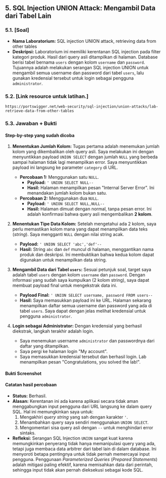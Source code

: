 ## 5. SQL Injection UNION Attack: Mengambil Data dari Tabel Lain

### 5.1. [Soal]

-   **Nama Laboratorium:** SQL injection UNION attack, retrieving data from other tables
-   **Deskripsi:** Laboratorium ini memiliki kerentanan SQL injection pada filter kategori produk. Hasil dari query asli ditampilkan di halaman. Database berisi tabel bernama `users` dengan kolom `username` dan `password`. Tujuannya adalah melakukan serangan SQL injection UNION untuk mengambil semua username dan password dari tabel `users`, lalu gunakan kredensial tersebut untuk login sebagai pengguna `administrator`.

### 5.2. [Link resource untuk latihan.]

`https://portswigger.net/web-security/sql-injection/union-attacks/lab-retrieve-data-from-other-tables`

### 5.3. Jawaban + Bukti

#### Step-by-step yang sudah dicoba

1.  **Menentukan Jumlah Kolom:** Tugas pertama adalah menemukan jumlah kolom yang dikembalikan oleh query asli. Saya melakukan ini dengan menyuntikkan payload `UNION SELECT` dengan jumlah `NULL` yang berbeda sampai halaman tidak lagi menampilkan error. Saya menyuntikkan payload ini langsung ke parameter `category` di URL.
    -   **Percobaan 1:** Menggunakan satu `NULL`.
        -   **Payload:** `' UNION SELECT NULL--`
        -   **Hasil:** Halaman menampilkan pesan "Internal Server Error". Ini menandakan jumlah kolom bukan satu.
    -   **Percobaan 2:** Menggunakan dua `NULL`.
        -   **Payload:** `' UNION SELECT NULL,NULL--`
        -   **Hasil:** Halaman dimuat dengan normal, tanpa pesan error. Ini adalah konfirmasi bahwa query asli mengembalikan **2 kolom**.

2.  **Menentukan Tipe Data Kolom:** Setelah mengetahui ada 2 kolom, saya perlu memastikan kolom mana yang dapat menampilkan data teks (*string*). Saya mengganti `NULL` dengan nilai string acak.
    -   **Payload:** `' UNION SELECT 'abc','def'--`
    -   **Hasil:** String `abc` dan `def` muncul di halaman, menggantikan nama produk dan deskripsi. Ini membuktikan bahwa kedua kolom dapat digunakan untuk menampilkan data string.

3.  **Mengambil Data dari Tabel `users`:** Sesuai petunjuk soal, target saya adalah tabel `users` dengan kolom `username` dan `password`. Dengan informasi yang sudah saya kumpulkan (2 kolom string), saya dapat membuat payload final untuk mengekstrak data ini.
    -   **Payload Final:** `' UNION SELECT username, password FROM users--`
    -   **Hasil:** Saya memasukkan payload ini ke URL. Halaman sekarang menampilkan daftar semua username dan password yang ada di tabel `users`. Saya dapat dengan jelas melihat kredensial untuk pengguna `administrator`.

4.  **Login sebagai Administrator:** Dengan kredensial yang berhasil diekstrak, langkah terakhir adalah login.
    -   Saya menemukan username `administrator` dan passwordnya dari daftar yang ditampilkan.
    -   Saya pergi ke halaman login "My account".
    -   Saya memasukkan kredensial tersebut dan berhasil login. Lab menampilkan pesan "Congratulations, you solved the lab!".

#### Bukti Screenshot


#### Catatan hasil percobaan

-   **Status:** Berhasil.
-   **Alasan:** Kerentanan ini ada karena aplikasi secara tidak aman menggabungkan input pengguna dari URL langsung ke dalam query SQL. Hal ini memungkinkan saya untuk:
    1.  Mengakhiri *query string* yang sah dengan karakter `'`.
    2.  Menambahkan query saya sendiri menggunakan `UNION SELECT`.
    3.  Mengomentari sisa query asli dengan `--` untuk menghindari error sintaks.
-   **Refleksi:** Serangan SQL Injection `UNION` sangat kuat karena memungkinkan penyerang tidak hanya memanipulasi query yang ada, tetapi juga membaca data arbitrer dari tabel lain di dalam database. Ini menyoroti betapa pentingnya untuk tidak pernah memercayai input pengguna. Penggunaan *Parameterized Queries* (*Prepared Statements*) adalah mitigasi paling efektif, karena memisahkan data dari perintah, sehingga input tidak akan pernah dieksekusi sebagai kode SQL.